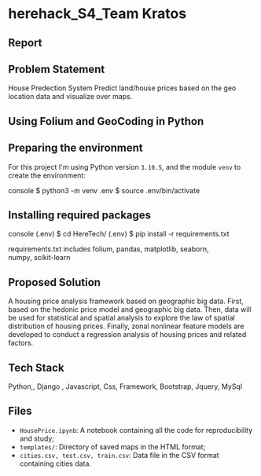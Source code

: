 
# herehack_S4_Team Kratos

## Report

## Problem Statement

House Predection System Predict land/house prices based on the geo location data and visualize over maps.

## Using Folium and GeoCoding in Python 

## Preparing the environment

For this project I'm using Python version `3.10.5`, and the module `venv` to create the environment:

console
$ python3 -m venv .env
$ source .env/bin/activate

## Installing required packages

console
(.env) $ cd HereTech/
(.env) $ pip install -r requirements.txt

requirements.txt includes folium, pandas, matplotlib, seaborn, numpy, scikit-learn


## Proposed Solution

A housing price analysis framework based on geographic big data. First, based on the hedonic price model and geographic big data. Then, data will be used for statistical and spatial analysis to explore the law of spatial distribution of housing prices. Finally, zonal nonlinear feature models are developed to conduct a regression analysis of housing prices and related factors.

## Tech Stack

Python,,
Django ,
Javascript,
Css,
Framework,
Bootstrap,
Jquery,
MySql

## Files

- `HousePrice.ipynb`: A notebook containing all the code for reproducibility and study;
- `templates/`: Directory of saved maps in the HTML format;
- `cities.csv, test.csv, train.csv`: Data file in the CSV format containing cities data.
